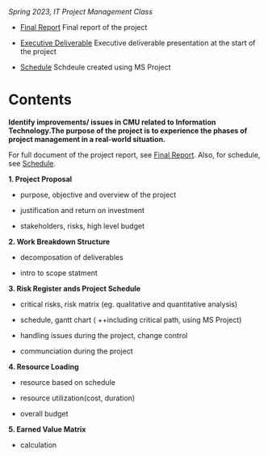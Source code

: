 *Spring 2023, IT Project Management Class*


- [Final Report](https://github.com/haein001/CMU_IT-Project-Management/blob/19ffae9266bae6005679ed07a82d817c44c593c1/East%20Campus%20Garage%20Project%20Management%20Report.pdf)
	Final report of the project
	
- [Executive Deliverable](https://github.com/haein001/CMU_IT-Project-Management/blob/19ffae9266bae6005679ed07a82d817c44c593c1/Executive%20level%20briefing.pdf)
	Executive deliverable presentation at the start of the project
	
- [Schedule](https://github.com/haein001/CMU_IT-Project-Management/blob/04d01b681788cdb2c73350505854e7f0cf7d21f4/CMU%20east%20garage.mpp)
	Schdeule created using MS Project

# Contents
**Identify improvements/ issues in CMU related to Information Technology.The purpose of the project is to experience the phases of project management in a real-world situation.**

For full document of the project report, see [Final Report](https://github.com/haein001/CMU_IT-Project-Management/blob/19ffae9266bae6005679ed07a82d817c44c593c1/East%20Campus%20Garage%20Project%20Management%20Report.pdf).
Also, for schedule, see [Schedule](https://github.com/haein001/CMU_IT-Project-Management/blob/04d01b681788cdb2c73350505854e7f0cf7d21f4/CMU%20east%20garage.mpp).


**1. Project Proposal**

- purpose, objective and overview of the project
	
- justification and return on investment
	
- stakeholders, risks, high level budget

**2. Work Breakdown Structure**

- decomposation of deliverables
	
- intro to scope statment
	

**3. Risk Register ands Project Schedule**

- critical risks, risk matrix (eg. qualitative and quantitative analysis)
	
- schedule, gantt chart ( ++including critical path, using MS Project)
	
- handling issues during the project, change control
	
- communciation during the project

**4. Resource Loading**

- resource based on schedule
	
- resource utilization(cost, duration)
	
- overall budget

**5. Earned Value Matrix**

- calculation
	


